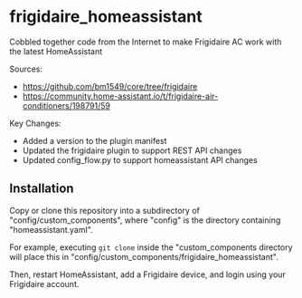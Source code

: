 # frigidaire_homeassistant
Cobbled together code from the Internet to make Frigidaire AC work with the latest HomeAssistant

Sources:
- https://github.com/bm1549/core/tree/frigidaire
- https://community.home-assistant.io/t/frigidaire-air-conditioners/198791/59

Key Changes:
- Added a version to the plugin manifest
- Updated the frigidaire plugin to support REST API changes
- Updated config\_flow.py to support homeassistant API changes

## Installation

Copy or clone this repository into a subdirectory of "config/custom\_components",
where "config" is the directory containing "homeassistant.yaml".

For example, executing `git clone` inside the "custom\_components directory
will place this in "config/custom\_components/frigidaire\_homeassistant".

Then, restart HomeAssistant, add a Frigidaire device, and login using your
Frigidaire account.

